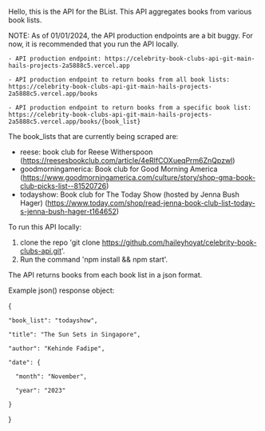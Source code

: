 Hello, this is the API for the BList. This API aggregates books from various book lists. 

NOTE: As of 01/01/2024, the API production endpoints are a bit buggy. For now, it is recommended that you run the API locally. 

    - API production endpoint: https://celebrity-book-clubs-api-git-main-hails-projects-2a5888c5.vercel.app

    - API production endpoint to return books from all book lists: https://celebrity-book-clubs-api-git-main-hails-projects-2a5888c5.vercel.app/books

    - API production endpoint to return books from a specific book list: https://celebrity-book-clubs-api-git-main-hails-projects-2a5888c5.vercel.app/books/{book_list}

The book_lists that are currently being scraped are:
- reese: book club for Reese Witherspoon (https://reesesbookclub.com/article/4eRlfCOXueqPrm6ZnQpzwl)
- goodmorningamerica: Book club for Good Morning America (https://www.goodmorningamerica.com/culture/story/shop-gma-book-club-picks-list--81520726)
- todayshow: Book club for The Today Show (hosted by Jenna Bush Hager) (https://www.today.com/shop/read-jenna-book-club-list-today-s-jenna-bush-hager-t164652)

To run this API locally:
1) clone the repo 'git clone https://github.com/haileyhoyat/celebrity-book-clubs-api.git'.
2) Run the command 'npm install && npm start'.

The API returns books from each book list in a json format. 

Example json() response object: 

{

    "book_list": "todayshow",

    "title": "The Sun Sets in Singapore",

    "author": "Kehinde Fadipe",

    "date": {

      "month": "November",

      "year": "2023"

    }    
}

